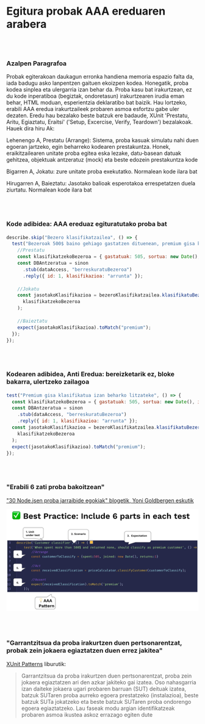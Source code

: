# Egitura probak AAA ereduaren arabera

<br/><br/>

### Azalpen Paragrafoa

Probak egiterakoan daukagun erronka handiena memoria espazio falta da, iada badugu asko lanpentzen gaituen ekoizpen kodea. Honegatik, proba kodea sinplea eta ulergarria izan behar da. Proba kasu bat irakurtzean, ez du kode inperatiboa (begiztak, ondoretasun) irakurtzearen irudia eman behar, HTML moduan, esperientzia deklaratibo bat baizik. Hau lortzeko, erabili AAA eredua irakurtzaileek probaren asmoa esfortzu gabe uler dezaten. Eredu hau bezalako beste batzuk ere badaude, XUnit 'Prestatu, Aritu, Egiaztatu, Eraitsi' ('Setup, Excercise, Verify, Teardown') bezalakoak. Hauek dira hiru Ak:

Lehenengo A, Prestatu (Arrange): Sistema, proba kasuak simulatu nahi duen egoeran jartzeko, egin beharreko kodearen prestakuntza. Honek, eraikitzailearen unitate proba egitea eska lezake, datu-basean datuak gehitzea, objektuak antzeratuz (mock) eta beste edozein prestakuntza kode

Bigarren A, Jokatu: zure unitate proba exekutatko. Normalean kode ilara bat

Hirugarren A, Baieztatu: Jasotako balioak esperotakoa errespetatzen duela ziurtatu. Normalean kode ilara bat

<br/><br/>

### Kode adibidea: AAA ereduaz egituratutako proba bat

```javascript
describe.skip("Bezero klasifikatzailea", () => {
  test("Bezeroak 500$ baino gehiago gastatzen dituenean, premium gisa kasifikatua izan behar da", () => {
    //Prestatu
    const klasifikatzekoBezeroa = { gastatuak: 505, sortua: new Date(), id: 1 };
    const DBAntzeratua = sinon
      .stub(dataAccess, "berreskuratuBezeroa")
      .reply({ id: 1, klasifikazioa: "arrunta" });

    //Jokatu
    const jasotakoKlasifikazioa = bezeroKlasifikatzailea.klasifikatuBezeroa(
      klasifikatzekoBezeroa
    );

    //Baieztatu
    expect(jasotakoKlasifikazioa).toMatch("premium");
  });
});
```

<br/><br/>

### Kodearen adibidea, Anti Eredua: bereizketarik ez, bloke bakarra, ulertzeko zailagoa

```javascript
test("Premium gisa klasifikatua izan beharko litzateke", () => {
  const klasifikatzekoBezeroa = { gastatuak: 505, sortua: new Date(), id: 1 };
  const DBAntzeratua = sinon
    .stub(dataAccess, "berreskuratuBezeroa")
    .reply({ id: 1, klasifikazioa: "arrunta" });
  const jasotakoKlasifikazioa = bezeroKlasifikatzailea.klasifikatuBezeroa(
    klasifikatzekoBezeroa
  );
  expect(jasotakoKlasifikazioa).toMatch("premium");
});
```

<br/><br/>

### "Erabili 6 zati proba bakoitzean"

["30 Node.jsen proba jarraibide egokiak" blogetik, Yoni Goldbergen eskutik](https://medium.com/@me_37286/yoni-goldberg-javascript-nodejs-testing-best-practices-2b98924c9347)

![Proba txostenaren adibidea](/assets/images/6-parts-in-test.jpg "Proba txostenaren adibidea")

<br/><br/>

### "Garrantzitsua da proba irakurtzen duen pertsonarentzat, probak zein jokaera egiaztatzen duen errez jakitea"

[XUnit Patterns](http://xunitpatterns.com/Four%20Phase%20Test.html) liburutik:

> Garrantzitsua da proba irakurtzen duen pertsonarentzat, proba zein jokaera egiaztatzen ari den azkar jakiteko gai izatea. Oso nahasgarria izan daiteke jokaera ugari probaren barruan (SUT) deituak izatea, batzuk SUTaren proba aurreko egoera prestatzeko (instalazioa), beste batzuk SUTa jokatzeko eta beste batzuk SUTaren proba ondorengo egoera egiaztatzeko. Lau faseak modu argian identifikatzeak probaren asmoa ikustea askoz errazago egiten dute
